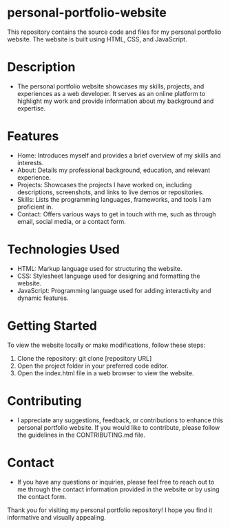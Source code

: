 # personal-portfolio-website

This repository contains the source code and files for my personal portfolio website. The website is built using HTML, CSS, and JavaScript.

# Description
- The personal portfolio website showcases my skills, projects, and experiences as a web developer. It serves as an online platform to highlight my work and provide information about my background and expertise.

# Features
- Home: Introduces myself and provides a brief overview of my skills and interests.
- About: Details my professional background, education, and relevant experience.
- Projects: Showcases the projects I have worked on, including descriptions, screenshots, and links to live demos or repositories.
- Skills: Lists the programming languages, frameworks, and tools I am proficient in.
- Contact: Offers various ways to get in touch with me, such as through email, social media, or a contact form.

# Technologies Used
- HTML: Markup language used for structuring the website.
- CSS: Stylesheet language used for designing and formatting the website.
- JavaScript: Programming language used for adding interactivity and dynamic features.

# Getting Started
To view the website locally or make modifications, follow these steps:

1. Clone the repository: git clone [repository URL]
2. Open the project folder in your preferred code editor.
3. Open the index.html file in a web browser to view the website.

# Contributing
- I appreciate any suggestions, feedback, or contributions to enhance this personal portfolio website. If you would like to contribute, please follow the guidelines in the CONTRIBUTING.md file.

# Contact
- If you have any questions or inquiries, please feel free to reach out to me through the contact information provided in the website or by using the contact form.

Thank you for visiting my personal portfolio repository! I hope you find it informative and visually appealing.
